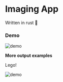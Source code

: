 # Imaging App

Written in rust 🦀

### Demo

![demo](https://cdn.discordapp.com/attachments/918592221673058366/1320948458877882428/image.png?ex=6888e15e&is=68878fde&hm=554358a81b1c8deb55aaf9ad323a7a51ecd79f68dd2704b297f7832709a95038&)

**More output examples**

Lego!

![demo](https://cdn.discordapp.com/attachments/826114978854600714/1321194051201925161/output.png?ex=68887498&is=68872318&hm=3d8830d621cfa4e15dad78819a11e994a5d9baf48a931ccf946f4da339ffd20b&)
